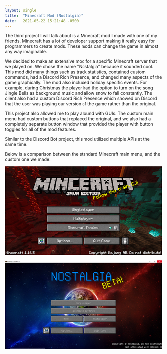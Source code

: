 ```yaml
---
layout: single
title:  "Minecraft Mod (Nostalgia)"
date:   2021-05-22 15:21:48 -0500
---
```


The third project I will talk about is a Minecraft mod I made with one of my friends. Minecraft has a lot of developer support
making it really easy for programmers to create mods. These mods can change the game in almost any way imaginable. 

We decided to make an extensive mod for a specific Minecraft server that we played on. We chose the name "Nostalgia" because
it sounded cool. This mod did many things such as track statistics, contained custom commands, had a Discord Rich Presence,
and changed many aspects of the game graphically. The mod also included holiday specific events. For example, during
Christmas the player had the option to turn on the song Jingle Bells as background music and allow snow to fall constantly.
The client also had a custom Discord Rich Presence which showed on Discord that the user was playing our version of the game
rather than the original. 

This project also allowed me to play around with GUIs. The custom main menu had custom buttons that replaced the original, 
and we also had a completely separate button window that provided the player with button toggles for all of the mod features.

Similar to the Discord Bot project, this mod utilized multiple APIs at the same time. 

Below is a comparison between the standard Minecraft main menu, and the custom one we made:

<div>
<img src="/images/MainMenu_Minceraft.png" width="854" alt="mainmenu" style="float:left; padding-right:25px;" />
&nbsp;
<img src="/images/Nostalgia.png" width="1920" alt="nostalgiamenu" style="float:left; padding-right:25px;" />
</div>